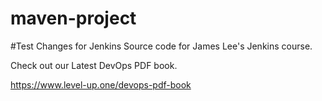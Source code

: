 # maven-project
#Test Changes for Jenkins 
Source code for James Lee's Jenkins course.

Check out our Latest DevOps PDF book.

https://www.level-up.one/devops-pdf-book
